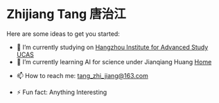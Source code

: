 # Zhijiang Tang 唐治江

<!-- **RiverOtherSide/RiverOtherSide** is a ✨ _special_ ✨ repository because its `README.md` (this file) appears on your GitHub profile. -->

Here are some ideas to get you started:

- 🔭 I’m currently studying on [Hangzhou Institute for Advanced Study UCAS](http://hias.ucas.ac.cn/)
- 🌱 I’m currently learning AI for science under Jianqiang Huang [Home](https://cnic.cas.cn/rcdw/yjy/202401/t20240119_6960411.html)
<!-- - 👯 I’m looking to collaborate on ... -->
<!-- - 🤔 I’m looking for help with ... -->
<!-- - 💬 Ask me about ... -->
- 📫 How to reach me: tang_zhi_jiang@163.com
<!-- - 😄 Pronouns: ... -->
- ⚡ Fun fact: Anything Interesting

